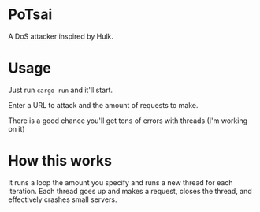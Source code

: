 # PoTsai
A DoS attacker inspired by Hulk.

# Usage
Just run `cargo run` and it'll start.

Enter a URL to attack and the amount of requests to make.

There is a good chance you'll get tons of errors with threads (I'm working on it)

# How this works
It runs a loop the amount you specify and runs a new thread for each iteration. Each thread goes up and makes a request, closes the thread, and effectively crashes small servers.
